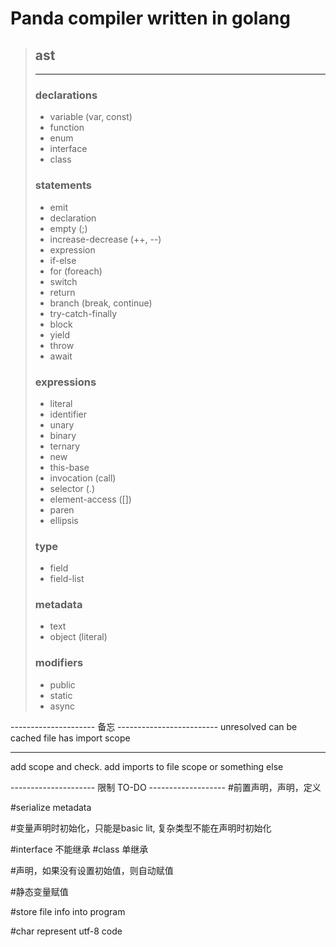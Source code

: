 # Panda compiler written in golang

> ## **ast**
> ---
> ### declarations
> - variable (var, const)
> - function
> - enum
> - interface
> - class
> ### statements
> - emit
> - declaration
> - empty (;)
> - increase-decrease (++, --)
> - expression
> - if-else
> - for (foreach)
> - switch
> - return
> - branch (break, continue)
> - try-catch-finally
> - block
> - yield
> - throw
> - await
> ### expressions
> - literal
> - identifier
> - unary
> - binary
> - ternary
> - new
> - this-base
> - invocation (call)
> - selector (.)
> - element-access ([])
> - paren
> - ellipsis
> ### type
> - field
> - field-list
> ### metadata
> - text
> - object (literal)
> ### modifiers
> - public
> - static
> - async
















--------------------- 备忘 -------------------------
unresolved can be cached
file has import scope

----------------------------------
add scope and check. add imports to file scope or something else
    
--------------------- 限制 TO-DO -------------------
#前置声明，声明，定义

#serialize metadata

#变量声明时初始化，只能是basic lit, 复杂类型不能在声明时初始化

#interface 不能继承
#class 单继承

#声明，如果没有设置初始值，则自动赋值

#静态变量赋值

#store file info into program

#char represent utf-8 code